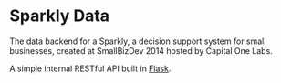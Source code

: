 Sparkly Data
==========

The data backend for a Sparkly, a decision support system for small businesses, created at SmallBizDev 2014 hosted by Capital One Labs.

A simple internal RESTful API built in <a href="http://flask.pocoo.org/" target="_blank">Flask</a>.